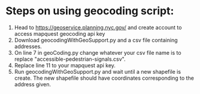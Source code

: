 # Steps on using geocoding script:
1. Head to https://geoservice.planning.nyc.gov/ and create account to access mapquest geocoding api key
2. Download geocodingWithGeoSupport.py and a csv file containing addresses.
3. On line 7 in geoCoding.py change whatever your csv file name is to replace "accessible-pedestrian-signals.csv".
4. Replace line 11 to your mapquest api key.
5. Run geocodingWithGeoSupport.py and wait until a new shapefile is create. The new shapefile should have coordinates corresponding to the address given.


